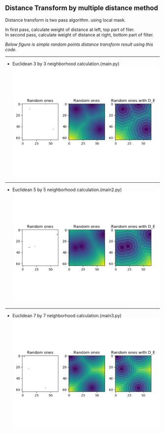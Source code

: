 <h2>Distance Transform by multiple distance method</h2>

Distance transform is two pass algorithm. using local mask.
  
In first pass, calculate weight of distance at left, top part of filer.  
In second pass, calculate weight of distance at right, bottom part of filter.  
  
*Below figure is simple random points distance transform result using this code.*  
  
---
* Euclidean 3 by 3 neighborhood calculation.(main.py)  
![Euclidean 3by3 neighborhood calculation](./D_e_3.png)

---
* Euclidean 5 by 5 neighborhood calculation.(main2.py)  
![Euclidean 3by3 neighborhood calculation](./D_e_5.png)

---
* Euclidean 7 by 7 neighborhood calculation.(main3.py)  
![Euclidean 3by3 neighborhood calculation](./D_e_7.png)